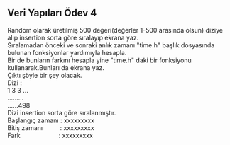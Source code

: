 ## Veri Yapıları Ödev 4

Random olarak üretilmiş 500 değeri(değerler 1-500 arasında olsun) diziye alıp insertion sorta göre sıralayıp ekrana yaz. <br/>
Sıralamadan önceki ve sonraki anlık zamanı "time.h" başlık dosyasında bulunan fonksiyonlar yardımıyla hesapla. <br/>
Bir de bunların farkını hesapla yine "time.h" daki bir fonksiyonu kullanarak.Bunları da ekrana yaz. <br/>
Çıktı şöyle bir şey olacak. <br/>
Dizi : <br/>
1 3 3 ... <br/>
......... <br/>
......498 <br/>
Dizi insertion sorta göre sıralanmıştır. <br/>
Başlangıç zamanı : xxxxxxxxx <br/>
Bitiş zamanı&nbsp;&nbsp;&nbsp;&nbsp;&nbsp;&nbsp;&nbsp;&nbsp;&nbsp;&nbsp;: xxxxxxxxx <br/>
Fark&nbsp;&nbsp;&nbsp;&nbsp;&nbsp;&nbsp;&nbsp;&nbsp;&nbsp;&nbsp;&nbsp;&nbsp;&nbsp;&nbsp;&nbsp;&nbsp;&nbsp;&nbsp;&nbsp;&nbsp;		&nbsp;: xxxxxxxxx <br/>
